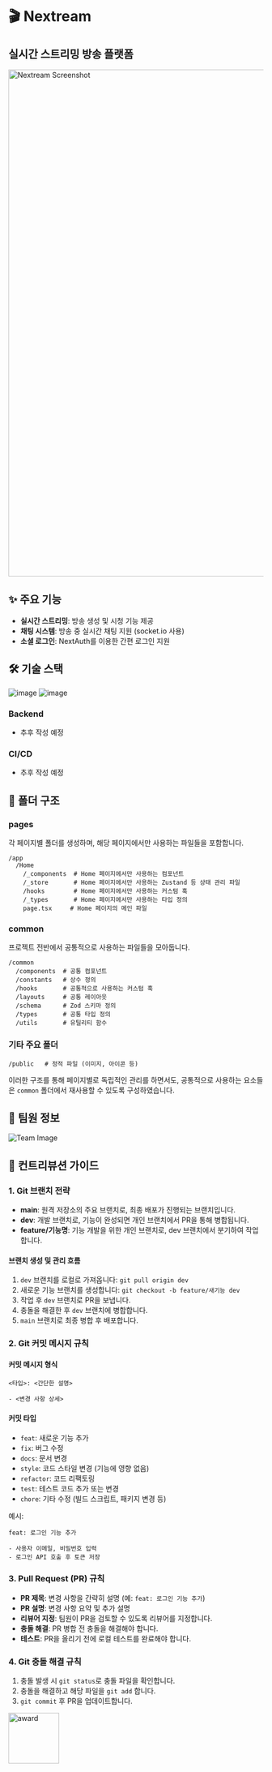 # 🎬 Nextream

## 실시간 스트리밍 방송 플랫폼
<img width="1000" alt="Nextream Screenshot" src="https://github.com/user-attachments/assets/8417e9d4-8fe2-4978-a62d-5b712a2f2db2" />

## ✨ 주요 기능
- **실시간 스트리밍**: 방송 생성 및 시청 기능 제공
- **채팅 시스템**: 방송 중 실시간 채팅 지원 (socket.io 사용)
- **소셜 로그인**: NextAuth를 이용한 간편 로그인 지원

## 🛠 기술 스택
![image](https://github.com/user-attachments/assets/b6598a82-abe1-4ec3-b406-8bffff81499c)
![image](https://github.com/user-attachments/assets/e40ad11f-4639-4541-97da-5e699296e9cb)


### Backend
- 추후 작성 예정

### CI/CD
- 추후 작성 예정

## 📁 폴더 구조

### pages
각 페이지별 폴더를 생성하며, 해당 페이지에서만 사용하는 파일들을 포함합니다.

```
/app
  /Home
    /_components  # Home 페이지에서만 사용하는 컴포넌트
    /_store       # Home 페이지에서만 사용하는 Zustand 등 상태 관리 파일
    /hooks        # Home 페이지에서만 사용하는 커스텀 훅
    /_types       # Home 페이지에서만 사용하는 타입 정의
    page.tsx     # Home 페이지의 메인 파일
```

### common
프로젝트 전반에서 공통적으로 사용하는 파일들을 모아둡니다.

```
/common
  /components  # 공통 컴포넌트
  /constants   # 상수 정의
  /hooks       # 공통적으로 사용하는 커스텀 훅
  /layouts     # 공통 레이아웃
  /schema      # Zod 스키마 정의
  /types       # 공통 타입 정의
  /utils       # 유틸리티 함수
```

### 기타 주요 폴더
```
/public   # 정적 파일 (이미지, 아이콘 등)
```

이러한 구조를 통해 페이지별로 독립적인 관리를 하면서도, 공통적으로 사용하는 요소들은 `common` 폴더에서 재사용할 수 있도록 구성하였습니다.

## 👥 팀원 정보
![Team Image](https://github.com/user-attachments/assets/f005bd1a-4a12-4770-8684-b6852d27bff3)

## 📜 컨트리뷰션 가이드
### 1. Git 브랜치 전략
- **main**: 원격 저장소의 주요 브랜치로, 최종 배포가 진행되는 브랜치입니다.
- **dev**: 개발 브랜치로, 기능이 완성되면 개인 브랜치에서 PR을 통해 병합됩니다.
- **feature/기능명**: 기능 개발을 위한 개인 브랜치로, dev 브랜치에서 분기하여 작업합니다.

#### 브랜치 생성 및 관리 흐름
1. `dev` 브랜치를 로컬로 가져옵니다: `git pull origin dev`
2. 새로운 기능 브랜치를 생성합니다: `git checkout -b feature/새기능 dev`
3. 작업 후 `dev` 브랜치로 PR을 보냅니다.
4. 충돌을 해결한 후 `dev` 브랜치에 병합합니다.
5. `main` 브랜치로 최종 병합 후 배포합니다.

### 2. Git 커밋 메시지 규칙
#### 커밋 메시지 형식
```
<타입>: <간단한 설명>

- <변경 사항 상세>
```
#### 커밋 타입
- `feat`: 새로운 기능 추가
- `fix`: 버그 수정
- `docs`: 문서 변경
- `style`: 코드 스타일 변경 (기능에 영향 없음)
- `refactor`: 코드 리팩토링
- `test`: 테스트 코드 추가 또는 변경
- `chore`: 기타 수정 (빌드 스크립트, 패키지 변경 등)

예시:
```
feat: 로그인 기능 추가

- 사용자 이메일, 비밀번호 입력
- 로그인 API 호출 후 토큰 저장
```

### 3. Pull Request (PR) 규칙
- **PR 제목**: 변경 사항을 간략히 설명 (예: `feat: 로그인 기능 추가`)
- **PR 설명**: 변경 사항 요약 및 추가 설명
- **리뷰어 지정**: 팀원이 PR을 검토할 수 있도록 리뷰어를 지정합니다.
- **충돌 해결**: PR 병합 전 충돌을 해결해야 합니다.
- **테스트**: PR을 올리기 전에 로컬 테스트를 완료해야 합니다.

### 4. Git 충돌 해결 규칙
1. 충돌 발생 시 `git status`로 충돌 파일을 확인합니다.
2. 충돌을 해결하고 해당 파일을 `git add` 합니다.
3. `git commit` 후 PR을 업데이트합니다.

<img width="100" alt="award" src="https://github.com/user-attachments/assets/5157997c-7d8f-477c-b898-dd14da196f5c" />
